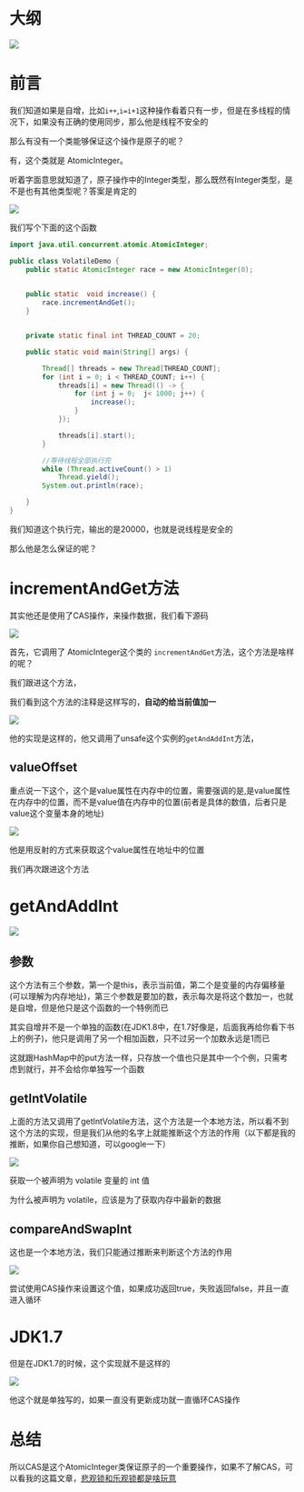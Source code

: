 # 大纲

![](img/Xnip2019-07-13_08-56-09.jpg)

# 前言

我们知道如果是自增，比如`i++`,`i=i+1`这种操作看着只有一步，但是在多线程的情况下，如果没有正确的使用同步，那么他是线程不安全的

那么有没有一个类能够保证这个操作是原子的呢？



有，这个类就是 AtomicInteger。

听着字面意思就知道了，原子操作中的Integer类型，那么既然有Integer类型，是不是也有其他类型呢？答案是肯定的

![](img/Xnip2019-07-13_08-25-29.jpg)

我们写个下面的这个函数

```java
import java.util.concurrent.atomic.AtomicInteger;

public class VolatileDemo {
    public static AtomicInteger race = new AtomicInteger(0);
    

    public static  void increase() {
        race.incrementAndGet();
    }


    private static final int THREAD_COUNT = 20;

    public static void main(String[] args) {

        Thread[] threads = new Thread[THREAD_COUNT];
        for (int i = 0; i < THREAD_COUNT; i++) {
            threads[i] = new Thread(() -> {
                for (int j = 0;  j< 1000; j++) {
                    increase();
                }
            });

            threads[i].start();
        }

        //等待线程全部执行完
        while (Thread.activeCount() > 1)
            Thread.yield();
        System.out.println(race);

    }
}
```

我们知道这个执行完，输出的是20000，也就是说线程是安全的



那么他是怎么保证的呢？

# incrementAndGet方法

其实他还是使用了CAS操作，来操作数据，我们看下源码

![](img/Xnip2019-07-13_07-58-30.jpg)

首先，它调用了 AtomicInteger这个类的 `incrementAndGet`方法，这个方法是啥样的呢？

我们跟进这个方法，



我们看到这个方法的注释是这样写的，**自动的给当前值加一**

![](img/Xnip2019-07-13_07-58-56.jpg)

他的实现是这样的，他又调用了unsafe这个实例的`getAndAddInt`方法，



## valueOffset

重点说一下这个，这个是value属性在内存中的位置，需要强调的是,是value属性在内存中的位置，而不是value值在内存中的位置(前者是具体的数值，后者只是value这个变量本身的地址)

![](../../../../%E5%8D%9A%E5%AE%A2/Concurrency%20Programming/0-%E5%9F%BA%E7%A1%80/AtomicInteger%E6%80%8E%E4%B9%88%E5%AE%9E%E7%8E%B0%E5%8E%9F%E5%AD%90%E6%93%8D%E4%BD%9C/img/Xnip2019-07-13_08-17-15.jpg)

他是用反射的方式来获取这个value属性在地址中的位置



我们再次跟进这个方法

# getAndAddInt

![](img/Xnip2019-07-13_07-59-25.jpg)



## 参数

这个方法有三个参数，第一个是this，表示当前值，第二个是变量的内存偏移量(可以理解为内存地址)，第三个参数是要加的数，表示每次是将这个数加一，也就是自增，但是他只是这个函数的一个特例而已

其实自增并不是一个单独的函数(在JDK1.8中，在1.7好像是，后面我再给你看下书上的例子)，他只是调用了另一个相加函数，只不过另一个加数永远是1而已

这就跟HashMap中的put方法一样，只存放一个值也只是其中一个个例，只需考虑到就行，并不会给你单独写一个函数



## getIntVolatile

上面的方法又调用了getIntVolatile方法，这个方法是一个本地方法，所以看不到这个方法的实现，但是我们从他的名字上就能推断这个方法的作用（以下都是我的推断，如果你自己想知道，可以google一下）

![](img/Xnip2019-07-13_08-47-27.jpg)

获取一个被声明为 volatile 变量的 int 值

为什么被声明为 volatile，应该是为了获取内存中最新的数据

## compareAndSwapInt

这也是一个本地方法，我们只能通过推断来判断这个方法的作用

![](img/Xnip2019-07-13_08-48-07.jpg)

尝试使用CAS操作来设置这个值，如果成功返回true，失败返回false，并且一直进入循环



# JDK1.7

但是在JDK1.7的时候，这个实现就不是这样的

![](img/Xnip2019-07-14_09-02-34.jpg)

他这个就是单独写的，如果一直没有更新成功就一直循环CAS操作

# 总结

所以CAS是这个AtomicInteger类保证原子的一个重要操作，如果不了解CAS，可以看我的这篇文章，[悲观锁和乐观锁都是啥玩意](https://github.com/leosanqing/Java-Notes/blob/master/ConcurrencyProgramming/0-%E5%9F%BA%E7%A1%80/%E6%82%B2%E8%A7%82%E9%94%81%E5%92%8C%E4%B9%90%E8%A7%82%E9%94%81/%E6%82%B2%E8%A7%82%E9%94%81%E5%92%8C%E4%B9%90%E8%A7%82%E9%94%81.md)